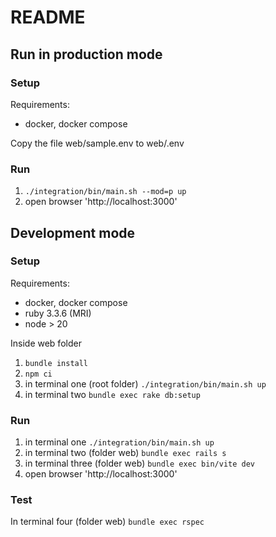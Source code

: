 # README

## Run in production mode

### Setup
Requirements:
- docker, docker compose

Copy the file web/sample.env to web/.env

### Run 
1. ```./integration/bin/main.sh --mod=p up```
2. open browser 'http://localhost:3000'

## Development mode

### Setup
Requirements:
- docker, docker compose
- ruby 3.3.6 (MRI)
- node > 20

Inside web folder
1. ```bundle install```
2. ```npm ci```
3. in terminal one (root folder) ```./integration/bin/main.sh up```
4. in terminal two ```bundle exec rake db:setup```

### Run 
1. in terminal one ```./integration/bin/main.sh up```
2. in terminal two (folder web)  ```bundle exec rails s```
3. in terminal three (folder web) ```bundle exec bin/vite dev```
4. open browser 'http://localhost:3000'

### Test

In terminal four (folder web) ```bundle exec rspec```
